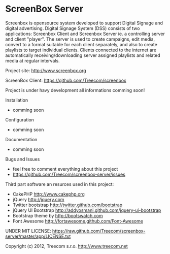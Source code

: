 ScreenBox Server
================

Screenbox is opensource system developed to support Digital Signage and digital advertising. Digital Signage System (DSS) consists of two applications: Screenbox Client and Screenbox Server ie. a controlling server and client "player". The server is used to create campaigns, edit media, convert to a format suitable for each client separately, and also to create playlists to target individual clients. Clients connected to the internet are automatically receiving/downloading server assigned playlists and related media at regular intervals.

Project site: http://www.screenbox.org

ScreenBox Client: https://github.com/Treecom/screenbox 

Project is under havy development all informations comming soon!

Installation

- comming soon
 
Configuration

- comming soon

Documentation

- comming soon
 
Bugs and Issues

- feel free to comment everything about this project
- https://github.com/Treecom/screenbox-server/issues 


Third part software an resurces used in this project:

 - CakePHP http://www.cakephp.org 
 - jQuery http://jquery.com
 - Twitter bootstrap http://twitter.github.com/bootstrap
 - jQuery UI Bootstrap http://addyosmani.github.com/jquery-ui-bootstrap
 - Bootstrap theme by http://bootswatch.com
 - Font Awesome http://fortawesome.github.com/Font-Awesome


UNDER MIT LICENSE:
https://raw.github.com/Treecom/screenbox-server/master/app/LICENSE.txt

Copyright (c) 2012, Treecom s.r.o. http://www.treecom.net
